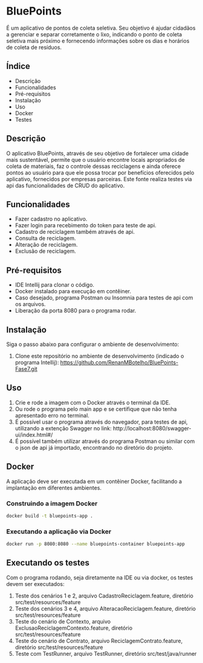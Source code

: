 # BluePoints

É um aplicativo de pontos de coleta seletiva. Seu objetivo é ajudar cidadãos a gerenciar e separar corretamente o lixo, indicando o ponto de coleta seletiva mais próximo e fornecendo informações sobre os dias e horários de coleta de resíduos.

## Índice

- Descrição
- Funcionalidades
- Pré-requisitos
- Instalação
- Uso
- Docker
- Testes

## Descrição

O aplicativo BluePoints, através de seu objetivo de fortalecer uma cidade mais sustentável, permite que o usuário encontre locais apropriados de coleta de materiais, faz o controle dessas reciclagens e ainda oferece pontos ao usuário para que ele possa trocar por benefícios oferecidos pelo aplicativo, fornecidos por empresas parceiras.
Este fonte realiza testes via api das funcionalidades de CRUD do aplicativo.

## Funcionalidades

- Fazer cadastro no aplicativo.
- Fazer login para recebimento do token para teste de api.
- Cadastro de reciclagem também através de api.
- Consulta de reciclagem.
- Alteração de reciclagem.
- Exclusão de reciclagem.

## Pré-requisitos

- IDE Intellij para clonar o código.
- Docker instalado para execução em contêiner.
- Caso desejado, programa Postman ou Insomnia para testes de api com os arquivos.
- Liberação da porta 8080 para o programa rodar.

## Instalação 

Siga o passo abaixo para configurar o ambiente de desenvolvimento:

1. Clone este repositório no ambiente de desenvolvimento (indicado o programa Intellij): https://github.com/RenanMBotelho/BluePoints-Fase7.git

## Uso

1. Crie e rode a imagem com o Docker através o terminal da IDE.
2. Ou rode o programa pelo main app e se certifique que não tenha apresentado erro no terminal.
2. É possível usar o programa através do navegador, para testes de api, utilizando a extenção Swagger no link: http://localhost:8080/swagger-ui/index.html#/
3. É possível também utilizar através do programa Postman ou similar com o json de api já importado, encontrando no diretório do projeto.

## Docker

A aplicação deve ser executada em um contêiner Docker, facilitando a implantação em diferentes ambientes.

### Construindo a imagem Docker

```bash
docker build -t bluepoints-app .
```

### Executando a aplicação via Docker

```bash
docker run -p 8080:8080 --name bluepoints-container bluepoints-app
```

## Executando os testes

Com o programa rodando, seja diretamente na IDE ou via docker, os testes devem ser executados:

1. Teste dos cenários 1 e 2, arquivo CadastroReciclagem.feature, diretório src/test/resources/feature
2. Teste dos cenários 3 e 4, arquivo AlteracaoReciclagem.feature, diretório src/test/resources/feature
3. Teste do cenário de Contexto, arquivo ExclusaoReciclagemContexto.feature, diretório src/test/resources/feature
4. Teste do cenário de Contrato, arquivo ReciclagemContrato.feature, diretório src/test/resources/feature
5. Teste com TestRunner, arquivo TestRunner, diretório src/test/java/runner